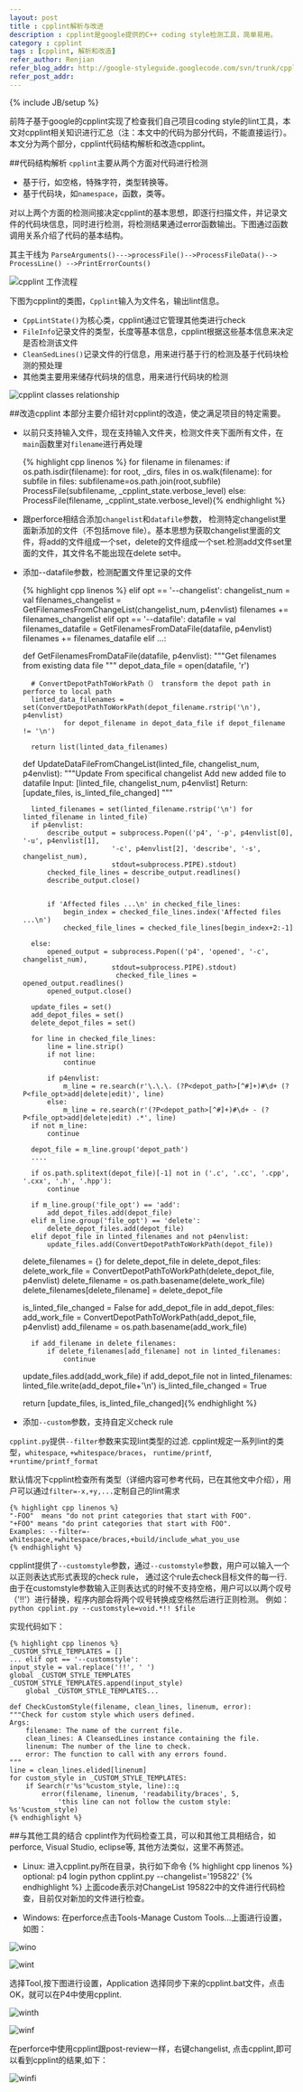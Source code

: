 ```yaml
---
layout: post
title : cpplint解析与改进
description : cpplint是google提供的C++ coding style检测工具，简单易用。
category : cpplint
tags : [cpplint, 解析和改造]
refer_author: Renjian
refer_blog_addr: http://google-styleguide.googlecode.com/svn/trunk/cpplint/cpplint.py
refer_post_addr: 
---
```

{% include JB/setup %}

前阵子基于google的cpplint实现了检查我们自己项目coding style的lint工具，本文对cpplint相关知识进行汇总（注：本文中的代码为部分代码，不能直接运行）。
本文分为两个部分，cpplint代码结构解析和改造cpplint。


##代码结构解析
`cpplint`主要从两个方面对代码进行检测

* 基于行，如空格，特殊字符，类型转换等。&nbsp;
* 基于代码块，如`namespace`，函数，类等。&nbsp;

对以上两个方面的检测间接决定cpplint的基本思想，即逐行扫描文件，并记录文件的代码块信息，同时进行检测，将检测结果通过error函数输出。下图通过函数调用关系介绍了代码的基本结构。

其主干线为
    `ParseArguments()--->processFile()-->ProcessFileData()--> ProcessLine() -->PrintErrorCounts() `

![cpplint 工作流程](/assets/image/cpplintfunction.png)


下图为cpplint的类图，`Cpplint`输入为文件名，输出lint信息。

* `CppLintState()`为核心类，cpplint通过它管理其他类进行check
* `FileInfo`记录文件的类型，长度等基本信息，cpplint根据这些基本信息来决定是否检测该文件
* `CleanSedLines()`记录文件的行信息，用来进行基于行的检测及基于代码块检测的预处理
* 其他类主要用来储存代码块的信息，用来进行代码块的检测&nbsp;

![cpplint classes relationship](/assets/image/cpplintclass.jpg)

##改造cpplint
本部分主要介绍针对cpplint的改造，使之满足项目的特定需要。

* 以前只支持输入文件，现在支持输入文件夹，检测文件夹下面所有文件，在`main`函数里对`filename`进行再处理
    
    {% highlight cpp linenos %}
    for filename in filenames:
    if os.path.isdir(filename):
      for root, _dirs, files in os.walk(filename):
        for subfile in files:
          subfilename=os.path.join(root,subfile)
          ProcessFile(subfilename, _cpplint_state.verbose_level)
    else:
      ProcessFile(filename, _cpplint_state.verbose_level){% endhighlight %}

* 跟perforce相结合添加`changelist`和`datafile`参数，
检测特定changelist里面新添加的文件（不包括move file）。基本思想为获取changelist里面的文件，将add的文件组成一个set，delete的文件组成一个set.检测add文件set里面的文件，其文件名不能出现在delete set中。

* 添加--datafile参数，检测配置文件里记录的文件

    {% highlight cpp linenos %}
    elif opt == '--changelist':
      changelist_num = val
      filenames_changelist = GetFilenamesFromChangeList(changelist_num, p4envlist)
      filenames += filenames_changelist
    elif opt == '--datafile':
      datafile = val
      filenames_datafile = GetFilenamesFromDataFile(datafile, p4envlist)
      filenames += filenames_datafile
    elif ...:


    def GetFilenamesFromDataFile(datafile, p4envlist):
    """Get filenames from existing data file
    """
        depot_data_file = open(datafile, 'r')


        # ConvertDepotPathToWorkPath（） transform the depot path in perforce to local path
        linted_data_filenames = set(ConvertDepotPathToWorkPath(depot_filename.rstrip('\n'), p4envlist) 
                for depot_filename in depot_data_file if depot_filename != '\n')
    
        return list(linted_data_filenames)


    def UpdateDataFileFromChangeList(linted_file, changelist_num, p4envlist):
    """Update From specifical changelist
        Add new added file to datafile
        Input: [linted_file, changelist_num, p4envlist]
        Return: [update_files, is_linted_file_changed]
    """

        linted_filenames = set(linted_filename.rstrip('\n') for linted_filename in linted_file)
        if p4envlist:
            describe_output = subprocess.Popen(('p4', '-p', p4envlist[0], '-u', p4envlist[1],
                            '-c', p4envlist[2], 'describe', '-s', changelist_num),
                            stdout=subprocess.PIPE).stdout)
            checked_file_lines = describe_output.readlines()
            describe_output.close()


            if 'Affected files ...\n' in checked_file_lines:
                begin_index = checked_file_lines.index('Affected files ...\n')
                checked_file_lines = checked_file_lines[begin_index+2:-1]

        else:
            opened_output = subprocess.Popen(('p4', 'opened', '-c', changelist_num),
                            stdout=subprocess.PIPE).stdout)
                             checked_file_lines = opened_output.readlines()
            opened_output.close()

        update_files = set()
        add_depot_files = set()
        delete_depot_files = set()

        for line in checked_file_lines:
            line = line.strip()
            if not line:
                continue

            if p4envlist:
                m_line = re.search(r'\.\.\. (?P<depot_path>[^#]+)#\d+ (?P<file_opt>add|delete|edit)', line)
            else:
                m_line = re.search(r'(?P<depot_path>[^#]+)#\d+ - (?P<file_opt>add|delete|edit) .*', line)
        if not m_line:
            continue

        depot_file = m_line.group('depot_path')
        ....

        if os.path.splitext(depot_file)[-1] not in ('.c', '.cc', '.cpp', '.cxx', '.h', '.hpp'):
            continue

        if m_line.group('file_opt') == 'add':
            add_depot_files.add(depot_file)
        elif m_line.group('file_opt') == 'delete':
            delete_depot_files.add(depot_file)
        elif depot_file in linted_filenames and not p4envlist:
            update_files.add(ConvertDepotPathToWorkPath(depot_file))

    delete_filenames = {}
    for delete_depot_file in delete_depot_files:
        delete_work_file = ConvertDepotPathToWorkPath(delete_depot_file, p4envlist)
        delete_filename = os.path.basename(delete_work_file)
        delete_filenames[delete_filename] = delete_depot_file

    is_linted_file_changed = False
    for add_depot_file in add_depot_files:
        add_work_file = ConvertDepotPathToWorkPath(add_depot_file, p4envlist)
        add_filename = os.path.basename(add_work_file) 

        if add_filename in delete_filenames:
            if delete_filenames[add_filename] not in linted_filenames:
                continue

    update_files.add(add_work_file)
    if add_depot_file not in linted_filenames:
        linted_file.write(add_depot_file+'\n')
        is_linted_file_changed = True

    return [update_files, is_linted_file_changed]{% endhighlight %}


* 添加`--custom`参数，支持自定义check rule

`cpplint.py`提供`--filter`参数来实现lint类型的过滤.
cpplint规定一系列lint的类型，`whitespace`, `+whitespace/braces`， `runtime/printf`, `+runtime/printf_format`

默认情况下cpplint检查所有类型（详细内容可参考代码，已在其他文中介绍），用户可以通过`filter=-x,+y,...`定制自己的lint需求

    {% highlight cpp linenos %}
    "-FOO"  means "do not print categories that start with FOO".
    "+FOO" means "do print categories that start with FOO".
    Examples: --filter=-whitespace,+whitespace/braces,+build/include_what_you_use
    {% endhighlight %}


 cpplint提供了`--customstyle`参数，通过`--customstyle`参数，用户可以输入一个以正则表达式形式表现的check rule， 通过这个rule去check目标文件的每一行.
 由于在customstyle参数输入正则表达式的时候不支持空格，用户可以以两个叹号（'!!'）进行替换，程序内部会将两个叹号转换成空格然后进行正则检测。
 例如：
    `python cpplint.py --customstyle=void.*!! $file`

 实现代码如下：

    {% highlight cpp linenos %}
    _CUSTOM_STYLE_TEMPLATES = []
    ... elif opt == '--customstyle':
    input_style = val.replace('!!', ' ')
    global _CUSTOM_STYLE_TEMPLATES
    _CUSTOM_STYLE_TEMPLATES.append(input_style)
        global _CUSTOM_STYLE_TEMPLATES...

    def CheckCustomStyle(filename, clean_lines, linenum, error):
    """Check for custom style which users defined.
    Args:
        filename: The name of the current file.
        clean_lines: A CleansedLines instance containing the file.
        linenum: The number of the line to check.
        error: The function to call with any errors found.
    """
    line = clean_lines.elided[linenum]
    for custom_style in _CUSTOM_STYLE_TEMPLATES:
        if Search(r'%s'%custom_style, line)::q
            error(filename, linenum, 'readability/braces', 5,
                'this line can not follow the custom style: %s'%custom_style)
    {% endhighlight %}

##与其他工具的结合
cpplint作为代码检查工具，可以和其他工具相结合，如perforce, Visual Studio, eclipse等, 
其他方法类似，这里不再赘述。


* Linux:
进入cpplint.py所在目录，执行如下命令
    {% highlight cpp linenos %}
    optional: p4 login
    python cpplint.py --changelist='195822'
    {% endhighlight %}
上面code表示对ChangeList 195822中的文件进行代码检查，目前仅对新加的文件进行检查。

* Windows:
在perforce点击Tools-Manage Custom Tools...上面进行设置，如图：

![wino](/assets/image/wino.jpg)

![wint](/assets/image/wint.png)

选择Tool,按下图进行设置，Application 选择同步下来的cpplint.bat文件，点击OK，就可以在P4中使用cpplint.

![winth](/assets/image/winth.jpg)

![winf](/assets/image/winf.png)

在perforce中使用cpplint跟post-review一样，右键changelist, 点击cpplint,即可以看到cpplint的结果,如下：

![winfi](/assets/image/winfi.png)
